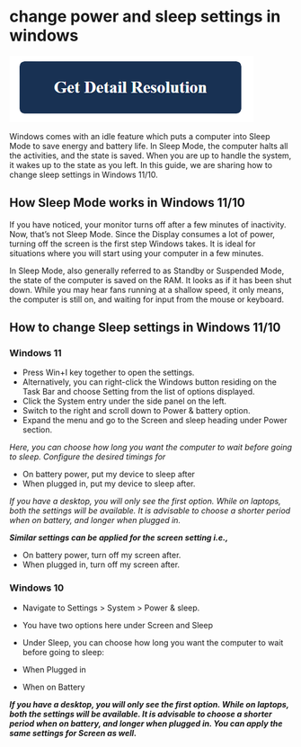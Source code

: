 # change power and sleep settings in windows

[![change power and sleep settings in windows](get-detail.png)](https://computersolve.com/change-power-and-sleep-settings-in-windows/)

Windows comes with an idle feature which puts a computer into Sleep Mode to save energy and battery life.  In Sleep Mode, the computer halts all the activities, and the state is saved. When you are up to handle the system, it wakes up to the state as you left. In this guide, we are sharing how to change sleep settings in Windows 11/10.

## How Sleep Mode works in Windows 11/10

If you have noticed, your monitor turns off after a few minutes of inactivity. Now, that’s not Sleep Mode. Since the Display consumes a lot of power, turning off the screen is the first step Windows takes. It is ideal for situations where you will start using your computer in a few minutes.

In Sleep Mode, also generally referred to as Standby or Suspended Mode, the state of the computer is saved on the RAM. It looks as if it has been shut down. While you may hear fans running at a shallow speed, it only means, the computer is still on, and waiting for input from the mouse or keyboard.

## How to change Sleep settings in Windows 11/10

### Windows 11

* Press Win+I key together to open the settings.
* Alternatively, you can right-click the Windows button residing on the Task Bar and choose Setting from the list of options displayed.
* Click the System entry under the side panel on the left.
* Switch to the right and scroll down to Power & battery option.
* Expand the menu and go to the Screen and sleep heading under Power section.

_Here, you can choose how long you want the computer to wait before going to sleep. Configure the desired timings for_

* On battery power, put my device to sleep after
* When plugged in, put my device to sleep after.

_If you have a desktop, you will only see the first option. While on laptops, both the settings will be available. It is advisable to choose a shorter period when on battery, and longer when plugged in._

**_Similar settings can be applied for the screen setting i.e.,_**

* On battery power, turn off my screen after.
* When plugged in, turn off my screen after.

### Windows 10

* Navigate to Settings  > System > Power & sleep.
* You have two options here under Screen and Sleep
* Under Sleep, you can choose how long you want the computer to wait before going to sleep:

* When Plugged in
* When on Battery

**_If you have a desktop, you will only see the first option. While on laptops, both the settings will be available. It is advisable to choose a shorter period when on battery, and longer when plugged in. You can apply the same settings for Screen as well._**
